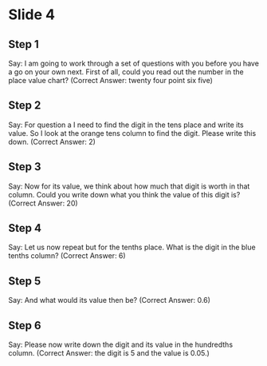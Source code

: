# Slide 4

## Step 1

Say: I am going to work through a set of questions with you before you have a go on your own next. First of all, could you read out the number in the place value chart? (Correct Answer: twenty four point six five)

## Step 2

Say: For question a I need to find the digit in the tens place and write its value. So I look at the orange tens column to find the digit. Please write this down. (Correct Answer: 2)

## Step 3

Say: Now for its value, we think about how much that digit is worth in that column. Could you write down what you think the value of this digit is? (Correct Answer: 20)

## Step 4

Say: Let us now repeat but for the tenths place. What is the digit in the blue tenths column? (Correct Answer: 6)

## Step 5

Say: And what would its value then be? (Correct Answer: 0.6)

## Step 6

Say: Please now write down the digit and its value in the hundredths column. (Correct Answer: the digit is 5 and the value is 0.05.)
